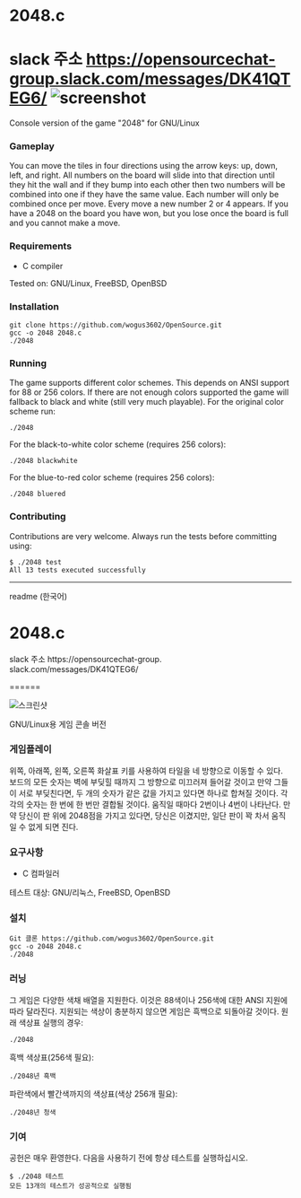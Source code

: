 2048.c
======
slack 주소 https://opensourcechat-group.slack.com/messages/DK41QTEG6/
![screenshot](screenshot.png)
=====
Console version of the game "2048" for GNU/Linux

### Gameplay

You can move the tiles in four directions using the arrow keys: up, down, left, and right. All numbers on the board will slide into that direction until they hit the wall and if they bump into each other then two numbers will be combined into one if they have the same value. Each number will only be combined once per move. Every move a new number 2 or 4 appears. If you have a 2048 on the board you have won, but you lose once the board is full and you cannot make a move. 

### Requirements

- C compiler

Tested on: GNU/Linux, FreeBSD, OpenBSD

### Installation

```
git clone https://github.com/wogus3602/OpenSource.git
gcc -o 2048 2048.c
./2048
```

### Running

The game supports different color schemes. This depends on ANSI support for 88 or 256 colors. If there are not enough colors supported the game will fallback to black and white (still very much playable). For the original color scheme run:

```
./2048
```
For the black-to-white color scheme (requires 256 colors):

```
./2048 blackwhite
```

For the blue-to-red color scheme (requires 256 colors):

```
./2048 bluered
```

### Contributing

Contributions are very welcome. Always run the tests before committing using:

```
$ ./2048 test
All 13 tests executed successfully
```
----------------------------------------------------------------------------------------
readme (한국어)

2048.c
======
slack 주소 https://opensourcechat-group. slack.com/messages/DK41QTEG6/


======

![스크린샷](스크린샷.png)

GNU/Linux용 게임 콘솔 버전

### 게임플레이

위쪽, 아래쪽, 왼쪽, 오른쪽 화살표 키를 사용하여 타일을 네 방향으로 이동할 수 있다. 보드의 모든 숫자는 벽에 부딪힐 때까지 그 방향으로 미끄러져 들어갈 것이고 만약 그들이 서로 부딪친다면, 두 개의 숫자가 같은 값을 가지고 있다면 하나로 합쳐질 것이다. 각각의 숫자는 한 번에 한 번만 결합될 것이다. 움직일 때마다 2번이나 4번이 나타난다. 만약 당신이 판 위에 2048점을 가지고 있다면, 당신은 이겼지만, 일단 판이 꽉 차서 움직일 수 없게 되면 진다. 

### 요구사항

- C 컴파일러

테스트 대상: GNU/리눅스, FreeBSD, OpenBSD

### 설치

```
Git 클론 https://github.com/wogus3602/OpenSource.git
gcc -o 2048 2048.c
./2048
```

### 러닝

그 게임은 다양한 색채 배열을 지원한다. 이것은 88색이나 256색에 대한 ANSI 지원에 따라 달라진다. 지원되는 색상이 충분하지 않으면 게임은 흑백으로 되돌아갈 것이다. 원래 색상표 실행의 경우:

```
./2048
```
흑백 색상표(256색 필요):

```
./2048년 흑백
```

파란색에서 빨간색까지의 색상표(색상 256개 필요):

```
./2048년 청색
```

### 기여

공헌은 매우 환영한다. 다음을 사용하기 전에 항상 테스트를 실행하십시오.

```
$ ./2048 테스트
모든 13개의 테스트가 성공적으로 실행됨
```
